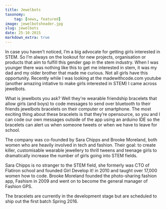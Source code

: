 ```yaml
---
title: Jewelbots
taxonomy:
    tag: [news, featured]
image: jewelbotsheader.jpg
slug: jewelbots
date: 25-10-2015
markdown_extra: true
---
```


In case you haven’t noticed, I’m a big advocate for getting girls interested in STEM. So I’m always on the lookout for new projects, organisation or products that aim to fulfill this gender gap in the stem industry. When I was younger there was nothing like this to get me interested in stem, it was my dad and my older brother that made me curious. Not all girls have this opportunity. Recently while I was looking at the madewithcode.com youtube (another amazing intiative to make girls interested in STEM) I came across jewelbots.

What is jewelbots you ask? Well they're wearable friendship bracelets that allow girls (and boys) to code messages to send over bluetooth to their friends jewelbots bracelets on their computer or smartphone. The most exciting thing about these bracelets is that they’re opensource, so you and I can code our own messages outside of the app using an arduino IDE so the bracelets can alert us when someone tweets or when we have to leave for school.

The company was co-founded by Sara Chipps and Brooke Moreland, both women who are heavily involved in tech and fashion. Their goal: to create killer, customisable wearable jewellery to thrill tweens and teenage girls to dramatically increase the number of girls going into STEM fields. 

Sara Chipps is no stranger to the STEM field, she formerly was CTO of Flatiron school and founded Girl Develop it! in 2010 and taught over 17,000 women how to code. Brooke Moreland founded the photo-sharing fashion app, Fashism in 2009 and went on to become the general manager of Fashion GPS.

The bracelets are currently in the development stage but are scheduled to ship out the first batch Spring 2016.